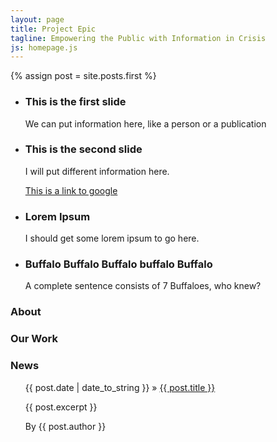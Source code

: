 ```yaml
---
layout: page
title: Project Epic
tagline: Empowering the Public with Information in Crisis
js: homepage.js
---
```

{% assign post = site.posts.first %}

<ul id="Div_Slider_Test">
<li><div>
<h3>This is the first slide</h3>
<p>We can put information here, like a person or a publication</p>
</div></li>

<li><div>
<h3>This is the second slide</h3>
<p>I will put different information here.</p>
<a href="http://www.google.com">This is a link to google</a>
</div></li>

<li><div>
<h3>Lorem Ipsum</h3>
<p>I should get some lorem ipsum to go here.</p>
</div></li>

<li><div>
<h3>Buffalo Buffalo Buffalo buffalo Buffalo</h3>
<p>A complete sentence consists of 7 Buffaloes, who knew?</p>
</div></li>
</ul>

<div class="frontabout">
	<h3>About</h3>
</div>

<div class="frontourwork">
	<h3>Our Work</h3>
</div>

<div class="frontnews">
	<h3>News</h3>
	<ul class="posts">
    	<div class="post">
			<div class="heading"><span>{{ post.date | date_to_string }}</span> &raquo; <a href="{{ BASE_PATH }}{{ post.url }}">{{ post.title }}</a></div>
			<p>{{ post.excerpt }}</p>
			<p>By {{ post.author }}</p>
		</div>
	</ul>
</div>
